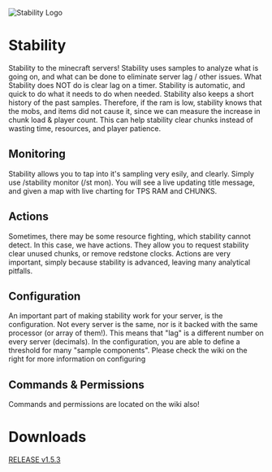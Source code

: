 ![Stability Logo](https://raw.githubusercontent.com/danielmills/Stability/master/build/stability.png)

# Stability
Stability to the minecraft servers! Stability uses samples to analyze what is going on, and what can be done to eliminate server lag / other issues. What Stability does NOT do is clear lag on a timer. Stability is automatic, and quick to do what it needs to do when needed. Stability also keeps a short history of the past samples. Therefore, if the ram is low, stability knows that the mobs, and items did not cause it, since we can measure the increase in chunk load & player count. This can help stability clear chunks instead of wasting time, resources, and player patience.

## Monitoring
Stability allows you to tap into it's sampling very esily, and clearly. Simply use /stability monitor (/st mon). You will see a live updating title message, and given a map with live charting for TPS RAM and CHUNKS.

## Actions
Sometimes, there may be some resource fighting, which stability cannot detect. In this case, we have actions. They allow you to request stability clear unused chunks, or remove redstone clocks. Actions are very important, simply because stability is advanced, leaving many analytical pitfalls.

## Configuration
An important part of making stability work for your server, is the configuration. Not every server is the same, nor is it backed with the same processor (or array of them!). This means that "lag" is a different number on every server (decimals). In the configuration, you are able to define a threshold for many "sample components". Please check the wiki on the right for more information on configuring

## Commands & Permissions
Commands and permissions are located on the wiki also!

# Downloads
[RELEASE v1.5.3](https://github.com/danielmills/Stability/blob/master/build/latest/release/Stability.jar?raw=true)

